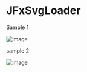 # JFxSvgLoader
Sample 1

![image](https://user-images.githubusercontent.com/94328752/150677010-fcc4fb47-415c-459a-83d3-65e5149f03c6.png)


sample 2

![image](https://user-images.githubusercontent.com/94328752/150676933-80b3a3eb-4325-4b62-b1e0-d9112c7524d2.png)



